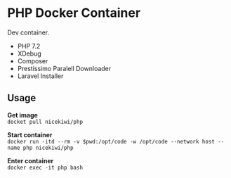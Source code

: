 # PHP Docker Container
Dev container.

- PHP 7.2
- XDebug
- Composer
- Prestissimo Paralell Downloader
- Laravel Installer

## Usage

**Get image**  
`docket pull nicekiwi/php`

**Start container**  
`docker run -itd --rm -v $pwd:/opt/code -w /opt/code --network host --name php nicekiwi/php`  
  
**Enter container**  
`docker exec -it php bash`
